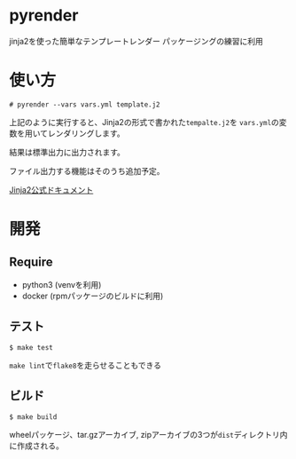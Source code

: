 # pyrender

jinja2を使った簡単なテンプレートレンダー
パッケージングの練習に利用


# 使い方

``` console
# pyrender --vars vars.yml template.j2
```

上記のように実行すると、Jinja2の形式で書かれた`tempalte.j2`を
`vars.yml`の変数を用いてレンダリングします。

結果は標準出力に出力されます。

ファイル出力する機能はそのうち追加予定。

[Jinja2公式ドキュメント](http://jinja.pocoo.org/docs/2.10/templates/)

# 開発

## Require

  * python3 (venvを利用)
  * docker (rpmパッケージのビルドに利用)

## テスト

``` console
$ make test
```

`make lint`で`flake8`を走らせることもできる

## ビルド

``` console
$ make build
```
wheelパッケージ、tar.gzアーカイブ, zipアーカイブの3つが`dist`ディレクトリ内に作成される。
